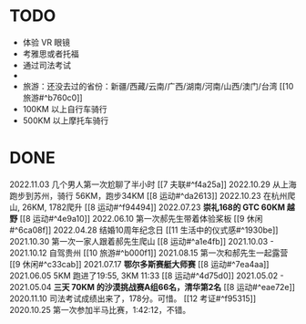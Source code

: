 # TODO
- 体验 VR 眼镜
- 考雅思或者托福
- 通过司法考试
- 
- 旅游：还没去过的省份：新疆/西藏/云南/广西/湖南/河南/山西/澳门/台湾 [[10 旅游#^b760c0]]
- 100KM 以上自行车骑行
- 500KM 以上摩托车骑行

# DONE
2022.11.03 几个男人第一次尬聊了半小时 [[7 夫联#^f4a25a]]
2022.10.29 从上海跑步到苏州，骑行 56KM，跑步34KM [[8 运动#^da2613]]
2022.10.23 在杭州爬山, 26KM, 1782爬升 [[8 运动#^f94494]]
2022.07.23 **崇礼168的 GTC 60KM 越野** [[8 运动#^4e9a10]]
2022.06.10 第一次郝先生带着体验桨板 [[9 休闲#^6ca08f]]
2022.04.28 结婚10周年纪念日 [[11 生活中的仪式感#^1930be]]
2021.10.30 第一次一家人跟着郝先生爬山 [[8 运动#^a1e4fb]]
2021.10.03 - 2021.10.12 自驾贵州 [[10 旅游#^b000f1]]
2021.08.15 第一次和郝先生一起露营 [[9 休闲#^c33cab]]
2021.07.17 **鄂尔多斯赛艇大师赛** [[8 运动#^7ea4aa]]
2021.06.05 5KM 跑进了19:55, 3KM 11:33 [[8 运动#^4d75d0]]
2021.05.02 - 2021.05.04 **三天 70KM 的沙漠挑战赛A组66名，清华第2名** [[8 运动#^eae72e]]
2020.11.10 司法考试成绩出来了，178分。可惜。 [[12 考证#^f95315]]
2020.10.25 第一次参加半马比赛，1:42:12，不错。
